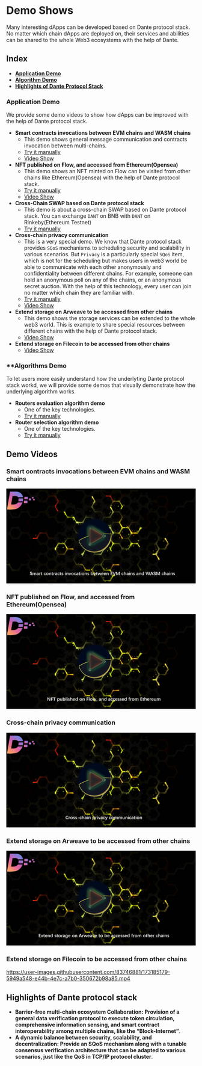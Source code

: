 # Demo Shows

Many interesting dApps can be developed based on Dante protocol stack. No matter which chain dApps are deployed on, their services and abilities can be shared to the whole Web3 ecosystems with the help of Dante.

## Index
* **[Application Demo](#application-demo)**
* **[Algorithm Demo](#algorithms-demo)**
* **[Highlights of Dante Protocol Stack](#highlights-of-dante-protocol-stack)**

### **Application Demo**

We provide some demo videos to show how dApps can be improved with the help of Dante protocol stack.

* **Smart contracts invocations between EVM chains and WASM chains**
    * This demo shows general message communication and contracts invocation between multi-chains.
    * [Try it manually](https://github.com/dantenetwork/cross-chain-demo/tree/high-level-show)
    * [Video Show](#smart-contracts-invocations-between-evm-chains-and-wasm-chains)
* **NFT published on Flow, and accessed from Ethereum(Opensea)**
    * This demo shows an NFT minted on Flow can be visited from other chains like Ethereum(Opensea) with the help of Dante protocol stack.
    * [Try it manually](https://github.com/dantenetwork/cadence-contracts)
    * [Video Show](#nft-published-on-flow-and-accessed-from-ethereumopensea)
* **Cross-Chain SWAP based on Dante protocol stack**
    * This demo is about a cross-chain SWAP based on Dante protocol stack. You can exchange `DANT` on BNB with `DANT` on Rinkeby(Ethereum Testnet)
    * [Try it manually](https://demo-swap-theta.vercel.app/)
* **Cross-chain privacy communication**
    * This is a very special demo. We know that Dante protocol stack provides `SQoS` mechanisms to scheduling security and scalability in various scenarios. But `Privacy` is a particularly special `SQoS` item, which is not for the scheduling but makes users in web3 world be able to communicate with each other anonymously and confidentiality between different chains. For example, someone can hold an anonymous poll on any of the chains, or an anonymous secret auction. With the help of this technology, every user can join no matter which chain they are familiar with.
    * [Try it manually](https://github.com/dantenetwork/Demo-Cross-chain-privacy-communication/tree/main/Anonymous)
    * [Video Show](#cross-chain-privacy-communication)
* **Extend storage on Arweave to be accessed from other chains**
    * This demo shows the storage services can be extended to the whole web3 world. This is example to share special resources between different chains with the help of Dante protocol stack.
    * [Video Show](#extend-storage-on-arweave-to-be-accessed-from-other-chains)
* **Extend storage on Filecoin to be accessed from other chains**
    * [Video Show](#extend-storage-on-filecoin-to-be-accessed-from-other-chains)


### **Algorithms Demo

To let users more easily understand how the underlyting Dante protocol stack workd, we will provide some demos that visually demonstrate how the underlying algorithm works.

* **Routers evaluation algorithm demo**
    * One of the key technologies.
    * [Try it manually](https://github.com/dantenetwork/Routers-Evaluation-Demo)
* **Router selection algorithm demo**
    * One of the key technologies.
    * [Try it manually](https://github.com/dantenetwork/Routers-Selection-Demo)

## Demo Videos
### Smart contracts invocations between EVM chains and WASM chains
[![Smart contracts invocations between EVM chains and WASM chains](https://github.com/dantenetwork/Demo-Show/blob/main/image/Smart%20contracts%20invocations%20between%20EVM%20chains%20and%20WASM%20chains.png)](https://wanxiang-dante.oss-cn-hangzhou.aliyuncs.com/basic%20functions.mp4)


### NFT published on Flow, and accessed from Ethereum(Opensea)
[![NFT published on Flow, and accessed from Ethereum(Opensea)](https://github.com/dantenetwork/Demo-Show/blob/main/image/NFT%20published%20on%20Flow%2C%20and%20accessed%20from%20Ethereum.png)](https://wanxiang-dante.oss-cn-hangzhou.aliyuncs.com/NFT%20on%20Flow%20extends%20to%20Opensea.mp4)


### Cross-chain privacy communication
[![Cross-chain privacy communication](https://github.com/dantenetwork/Demo-Show/blob/main/image/Cross-chain%20privacy%20communication.png)](https://wanxiang-dante.oss-cn-hangzhou.aliyuncs.com/privacy-message.mp4)


### Extend storage on Arweave to be accessed from other chains
[![Extend storage on Arweave to be accessed from other chains](https://github.com/dantenetwork/Demo-Show/blob/main/image/Extend%20storage%20on%20Arweave%20to%20be%20accessed%20from%20other%20chains.png)](https://wanxiang-dante.oss-cn-hangzhou.aliyuncs.com/Special%20router%20serves%20for%20storage%20on%20Arweave.mp4)


### Extend storage on Filecoin to be accessed from other chains
https://user-images.githubusercontent.com/83746881/173185179-5949a548-e44b-4e7c-a7b0-350672b98a85.mp4


## Highlights of Dante protocol stack
* **Barrier-free multi-chain ecosystem Collaboration: Provision of a general data verification protocol to execute token circulation, comprehensive information sensing, and smart contract interoperability among multiple chains, like the “Block-Internet”**.
* **A dynamic balance between security, scalability, and decentralization: Provide an SQoS mechanism along with a tunable consensus verification architecture that can be adapted to various scenarios, just like the QoS in TCP/IP protocol cluster**.
